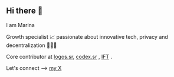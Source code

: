 ## Hi there 👋
I am Marina 

Growth specialist 📈 passionate about innovative tech, privacy and decentralization 👩🏻‍💻 

Core contributor at [logos.sr]([https://logos.co]), [codex.sr](https://codex.storage) , [IFT](https://free.technology) . 


Let's connect --> [my X](https://x.com/Crypto_marina)

<!--
**CryptoMaryna/CryptoMaryna** is a ✨ _special_ ✨ repository because its `README.md` (this file) appears on your GitHub profile.

Here are some ideas to get you started:

- 🔭 I’m currently working on ...
- 🌱 I’m currently learning ...
- 👯 I’m looking to collaborate on ...
- 🤔 I’m looking for help with ...
- 💬 Ask me about ...
- 📫 How to reach me: ...
- 😄 Pronouns: ...
- ⚡ Fun fact: ...
-->
